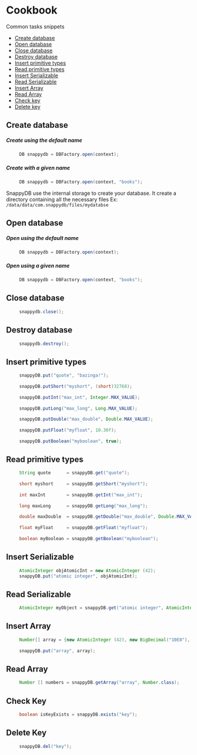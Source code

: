 Cookbook
========

Common tasks snippets

- [Create database](#create-database)
- [Open database](#open-database)
- [Close database](#close-database)
- [Destroy database](#destroy-database)
- [Insert primitive types](#insert-primitive-types) 
- [Read primitive types](#read-primitive-types) 
- [Insert Serializable](#insert-serializable) 
- [Read Serializable](#read-serializable) 
- [Insert Array](#insert-array) 
- [Read Array](#read-array) 
- [Check key](#check-key)
- [Delete key](#delete-key)

## Create database
##### Create using the default name
```java
     DB snappydb = DBFactory.open(context);
```
##### Create with a given name
```java
     DB snappydb = DBFactory.open(context, "books");
```
SnappyDB use the internal storage to create your database. It create a directory containing all the necessary files Ex:
``
/data/data/com.snappydb/files/mydatabse
``

## Open database
##### Open using the default name
```java
     DB snappydb = DBFactory.open(context);
```
##### Open using a given name
```java
     DB snappydb = DBFactory.open(context, "books");
```

## Close database
```java
     snappydb.close();
```

## Destroy database
```java
     snappydb.destroy();
```

## Insert primitive types
```java
     snappyDB.put("quote", "bazinga!");
     
     snappyDB.putShort("myshort", (short)32768);
     
     snappyDB.putInt("max_int", Integer.MAX_VALUE);
     
     snappyDB.putLong("max_long", Long.MAX_VALUE);
     
     snappyDB.putDouble("max_double", Double.MAX_VALUE);
     
     snappyDB.putFloat("myfloat", 10.30f);
     
     snappyDB.putBoolean("myboolean", true);
```

## Read primitive types
```java
     String quote      = snappyDB.get("quote");
     
     short myshort     = snappyDB.getShort("myshort");
     
     int maxInt        = snappyDB.getInt("max_int");
     
     long maxLong      = snappyDB.getLong("max_long");
     
     double maxDouble  = snappyDB.getDouble("max_double", Double.MAX_VALUE);
     
     float myFloat     = snappyDB.getFloat("myfloat");
     
     boolean myBoolean = snappyDB.getBoolean("myboolean");
```
## Insert Serializable 
```java
     AtomicInteger objAtomicInt = new AtomicInteger (42);
     snappyDB.put("atomic integer", objAtomicInt);
```

## Read Serializable 
```java
     AtomicInteger myObject = snappyDB.get("atomic integer", AtomicInteger.class);
```

## Insert Array
```java
     Number[] array = {new AtomicInteger (42), new BigDecimal("10E8"), Double.valueOf(Math.PI)};
     
     snappyDB.put("array", array);
```

## Read Array
```java
     Number [] numbers = snappyDB.getArray("array", Number.class);
```
## Check Key
```java
     boolean isKeyExists = snappyDB.exists("key");
```
## Delete Key
```java
     snappyDB.del("key");
```
